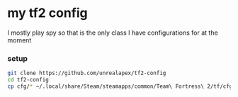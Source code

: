# my tf2 config
I mostly play spy so that is the only class I have configurations for at the moment
### setup
```bash
git clone https://github.com/unrealapex/tf2-config
cd tf2-config
cp cfg/* ~/.local/share/Steam/steamapps/common/Team\ Fortress\ 2/tf/cfg/
```
